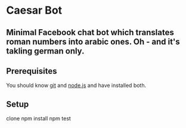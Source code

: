 # Caesar Bot

## Minimal Facebook chat bot which translates roman numbers into arabic ones. Oh - and it's takling german only. 


## Prerequisites
 
 You should know [git](https://git-scm.com/ "Git Homepage") and [node.js](https://nodejs.org/en/ "Get nodejs") and have 
 installed both.

## Setup
 
clone
npm install
npm test

